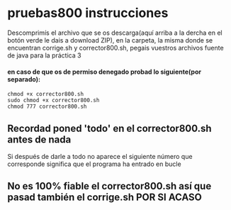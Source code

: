 # pruebas800 instrucciones
Descomprimís el archivo que se os descarga(aquí arriba a la dercha en el botón verde le dais a download ZIP), en la carpeta, la misma donde se encuentran corrige.sh y corrector800.sh, pegais vuestros archivos fuente de java para la práctica 3
#### en caso de que os de permiso denegado probad lo siguiente(por separado):
    chmod +x corrector800.sh
    sudo chmod +x corrector800.sh
    chmod 777 corrector800.sh
## Recordad poned 'todo' en el corrector800.sh antes de nada
Si después de darle a todo no aparece el siguiente número que corresponde significa que el programa ha entrado en bucle
## No es 100% fiable el corrector800.sh así que pasad también el corrige.sh POR SI ACASO

